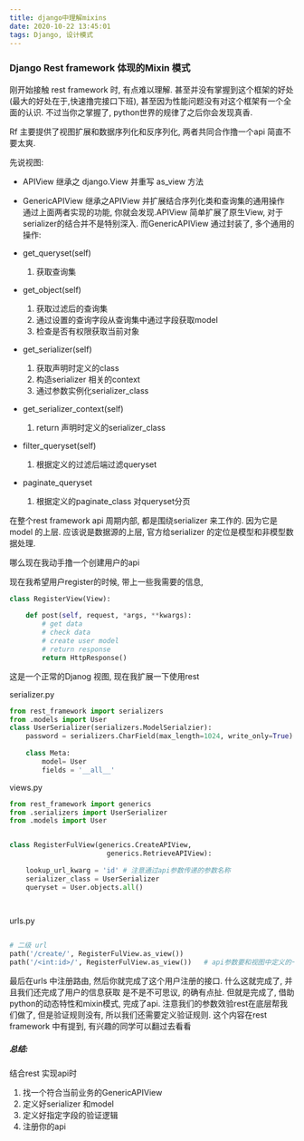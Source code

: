 ```yaml
---
title: django中理解mixins
date: 2020-10-22 13:45:01
tags: Django, 设计模式
---
```


### Django Rest framework 体现的Mixin 模式

刚开始接触 rest framework 时, 有点难以理解. 甚至并没有掌握到这个框架的好处(最大的好处在于,快速撸完接口下班), 甚至因为性能问题没有对这个框架有一个全面的认识.
不过当你之掌握了, python世界的规律了之后你会发现真香. 

Rf 主要提供了视图扩展和数据序列化和反序列化, 两者共同合作撸一个api 简直不要太爽.

先说视图:
* APIView 继承之 django.View 并重写 as_view 方法
    
* GenericAPIView 继承之APIView 并扩展结合序列化类和查询集的通用操作
通过上面两者实现的功能, 你就会发现.APIView 简单扩展了原生View, 对于serializer的结合并不是特别深入.
而GenericAPIView 通过封装了, 多个通用的操作:

* get_queryset(self)
    1. 获取查询集
    
* get_object(self)
    1. 获取过滤后的查询集
    2. 通过设置的查询字段从查询集中通过字段获取model
    3. 检查是否有权限获取当前对象
    
* get_serializer(self)
    1. 获取声明时定义的class
    2. 构造serializer 相关的context
    3. 通过参数实例化serializer_class
    
* get_serializer_context(self)
    1. return 声明时定义的serializer_class
    
* filter_queryset(self)
    1. 根据定义的过滤后端过滤queryset
    
* paginate_queryset
    1. 根据定义的paginate_class 对queryset分页
    
在整个rest framework api 周期内部, 都是围绕serializer 来工作的. 因为它是model 的上层.
应该说是数据源的上层, 官方给serializer 的定位是模型和非模型数据处理. 

哪么现在我动手撸一个创建用户的api

现在我希望用户register的时候, 带上一些我需要的信息,

```python
class RegisterView(View):
    
    def post(self, request, *args, **kwargs):
        # get data
        # check data
        # create user model
        # return response
        return HttpResponse()
```
这是一个正常的Djanog 视图, 现在我扩展一下使用rest

serializer.py
```python
from rest_framework import serializers
from .models import User 
class UserSerializer(serializers.ModelSerialzier):
    password = serializers.CharField(max_length=1024, write_only=True)      # 声明此字段只用做反序列化
    
    class Meta:
        model= User
        fields = '__all__'

```

views.py
```python
from rest_framework import generics
from .serializers import UserSerializer
from .models import User


class RegisterFulView(generics.CreateAPIView,
                        generics.RetrieveAPIView):
    
    lookup_url_kwarg = 'id' # 注意通过api参数传递的参数名称
    serializer_class = UserSerializer
    queryset = User.objects.all()    

    
```

urls.py
```python

# 二级 url
path('/create/', RegisterFulView.as_view())
path('/<int:id>/', RegisterFulView.as_view())   # api参数要和视图中定义的一致

```

最后在urls 中注册路由, 然后你就完成了这个用户注册的接口. 什么这就完成了, 并且我们还完成了用户的信息获取
是不是不可思议, 的确有点扯. 但就是完成了, 借助python的动态特性和mixin模式, 完成了api.
注意我们的参数效验rest在底层帮我们做了, 但是验证规则没有, 所以我们还需要定义验证规则. 这个内容在rest framework 中有提到, 有兴趣的同学可以翻过去看看

##### 总结:
结合rest 实现api时
1. 找一个符合当前业务的GenericAPIView
2. 定义好serializer 和model
3. 定义好指定字段的验证逻辑
4. 注册你的api